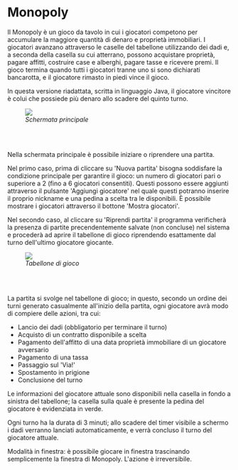 # Monopoly
Il Monopoly è un gioco da tavolo in cui i giocatori competono per accumulare la maggiore quantità di denaro e proprietà immobiliari. I giocatori avanzano attraverso le caselle del tabellone utilizzando dei dadi e, a seconda della casella su cui atterrano, possono acquistare proprietà, pagare affitti, costruire case e alberghi, pagare tasse e ricevere premi. Il gioco termina quando tutti i giocatori tranne uno si sono dichiarati bancarotta, e il giocatore rimasto in piedi vince il gioco.

In questa versione riadattata, scritta in linguaggio Java, il giocatore vincitore è colui che possiede più denaro allo scadere del quinto turno.

<figure>
  <img src="https://github.com/lorenzo-lepore/monopoly/assets/91348041/289cd0bc-3562-478c-a79c-bc58a840d11c">
  <figcaption><em>Schermata principale</em></figcaption>
</figure>
<br><br>

Nella schermata principale è possibile iniziare o riprendere una partita. 

Nel primo caso, prima di cliccare su 'Nuova partita' bisogna soddisfare la condizione principale per garantire il gioco: un numero di giocatori pari o superiore a 2 (fino a 6 giocatori consentiti). Questi possono essere aggiunti attraverso il pulsante 'Aggiungi giocatore' nel quale questi potranno inserire il proprio nickname e una pedina a scelta tra le disponibili. È possibile mostrare i giocatori attraverso il bottone 'Mostra giocatori'.

Nel secondo caso, al cliccare su 'Riprendi partita' il programma verificherà la presenza di partite precendentemente salvate (non concluse) nel sistema e procederà ad aprire il tabellone di gioco riprendendo esattamente dal turno dell'ultimo giocatore giocante.

<figure>
  <img src="https://github.com/lorenzo-lepore/monopoly/assets/91348041/33a07645-7344-43fb-90fc-c55a7a9f4992">
  <figcaption><em>Tabellone di gioco</em></figcaption>
</figure>
<br><br>

La partita si svolge nel tabellone di gioco; in questo, secondo un ordine dei turni generato casualmente all'inizio della partita, ogni giocatore avrà modo di compiere delle azioni, tra cui:
<ul>
  <li>Lancio dei dadi (obbligatorio per terminare il turno)</li>
  <li>Acquisto di un contratto disponibile a scelta</li>
  <li>Pagamento dell'affitto di una data proprietà immobiliare di un giocatore avversario</li>
  <li>Pagamento di una tassa</li>
  <li>Passaggio sul 'Via!'</li>
  <li>Spostamento in prigione</li>
  <li>Conclusione del turno</li>
</ul>

Le informazioni del giocatore attuale sono disponibili nella casella in fondo a sinistra del tabellone; la casella sulla quale è presente la pedina del giocatore è evidenziata in verde.

Ogni turno ha la durata di 3 minuti; allo scadere del timer visibile a schermo i dadi verranno lanciati automaticamente, e verrà concluso il turno del giocatore attuale.

Modalità in finestra: è possibile giocare in finestra trascinando semplicemente la finestra di Monopoly. L'azione è irreversibile. 






